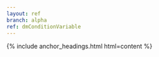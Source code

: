 ```yaml
---
layout: ref
branch: alpha
ref: dmConditionVariable
---
```

{% include anchor_headings.html html=content %}
